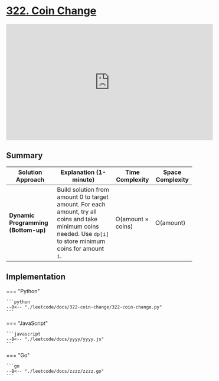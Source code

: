 # [322. Coin Change](https://leetcode.com/problems/coin-change/)

<iframe width="560" height="315" src="https://www.youtube.com/embed/H9bfqozjoqs?si=oTvGyNp47QWg9iTY" title="YouTube video player" frameborder="0" allow="accelerometer; autoplay; clipboard-write; encrypted-media; gyroscope; picture-in-picture; web-share" referrerpolicy="strict-origin-when-cross-origin" allowfullscreen></iframe>

## Summary

| **Solution Approach** | **Explanation (1-minute)** | **Time Complexity** | **Space Complexity** |
| --------------------- | -------------------------- | ------------------- | -------------------- |
| **Dynamic Programming (Bottom-up)** | Build solution from amount 0 to target amount. For each amount, try all coins and take minimum coins needed. Use `dp[i]` to store minimum coins for amount `i`. | O(amount × coins) | O(amount) |


## Implementation

=== "Python"

    ```python
    --8<-- "./leetcode/docs/322-coin-change/322-coin-change.py"
    ```

=== "JavaScript"

    ```javascript
    --8<-- "./leetcode/docs/yyyy/yyyy.js"
    ```

=== "Go"

    ```go
    --8<-- "./leetcode/docs/zzzz/zzzz.go"
    ```
